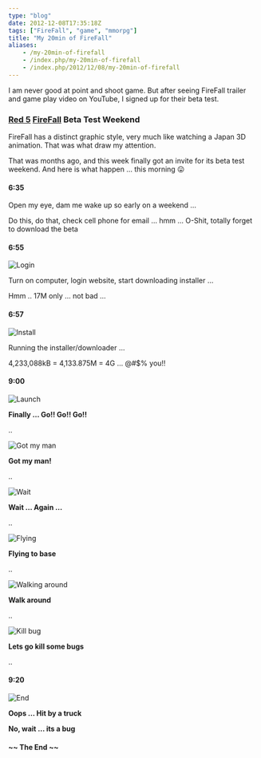 ```yaml
---
type: "blog"
date: 2012-12-08T17:35:18Z
tags: ["FireFall", "game", "mmorpg"]
title: "My 20min of FireFall"
aliases:
    - /my-20min-of-firefall
    - /index.php/my-20min-of-firefall
    - /index.php/2012/12/08/my-20min-of-firefall
---
```


I am never good at point and shoot game. But after seeing FireFall trailer and game play video on YouTube, I signed up for their beta test.
<!--more-->

### [Red 5](http://www.red5studios.com/) [FireFall](http://www.firefallthegame.com/) Beta Test Weekend

FireFall has a distinct graphic style, very much like watching a Japan 3D animation. That was what draw my attention.

That was months ago, and this week finally got an invite for its beta test weekend. And here is what happen … this morning 😛

#### 6:35

Open my eye, dam me wake up so early on a weekend …

Do this, do that, check cell phone for email … hmm … O-Shit, totally forget to download the beta

#### 6:55

![Login](https://i0.wp.com/farm9.staticflickr.com/8213/8254173691_8fdceb3cfa.jpg?resize=500%2C463 "Website Login")

Turn on computer, login website, start downloading installer …

Hmm .. 17M only … not bad …

#### 6:57

![Install](https://i2.wp.com/farm9.staticflickr.com/8499/8254173621_c16e92a10b.jpg?resize=500%2C270 "Download and Insalling")

Running the installer/downloader …

4,233,088kB = 4,133.875M = 4G … @#$% you!!

#### 9:00

![Launch](https://i2.wp.com/farm9.staticflickr.com/8073/8255246904_2dfbce4c77.jpg?resize=500%2C344 "Launch")

**Finally … Go!! Go!! Go!!**

..

![Got my man](https://i1.wp.com/farm9.staticflickr.com/8503/8255246714_d8d6a379f6.jpg?resize=500%2C304 "Got my man")

**Got my man!**

..

![Wait](https://i1.wp.com/farm9.staticflickr.com/8504/8254173125_e073d6ea15.jpg?resize=500%2C304 "Wait")

**Wait … Again …**

..

![Flying](https://i1.wp.com/farm9.staticflickr.com/8350/8255246316_f24325fe00.jpg?resize=500%2C303 "Flying")

**Flying to base**

..

![Walking around](https://i1.wp.com/farm9.staticflickr.com/8362/8255246186_07416e52f0.jpg?resize=500%2C313 "walk around")

**Walk around**

..

![Kill bug](https://i1.wp.com/farm9.staticflickr.com/8073/8254174081_f6af300cc3.jpg?resize=500%2C313 "kill bug")

**Lets go kill some bugs**

..

#### 9:20

![End](https://i0.wp.com/farm9.staticflickr.com/8342/8255247222_5cd8325d06.jpg?resize=500%2C313 "The End")

**Oops … Hit by a truck**

**No, wait … its a bug**

#### ~\~ The End ~\~
